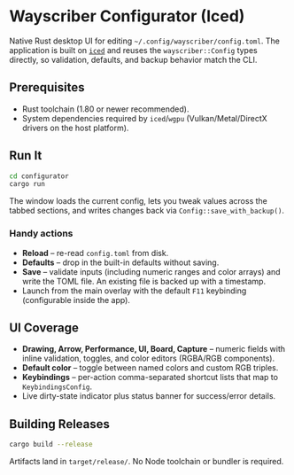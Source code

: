 # Wayscriber Configurator (Iced)

Native Rust desktop UI for editing `~/.config/wayscriber/config.toml`. The application is built on [`iced`](https://github.com/iced-rs/iced) and reuses the `wayscriber::Config` types directly, so validation, defaults, and backup behavior match the CLI.

## Prerequisites

- Rust toolchain (1.80 or newer recommended).
- System dependencies required by `iced`/`wgpu` (Vulkan/Metal/DirectX drivers on the host platform).

## Run It

```bash
cd configurator
cargo run
```

The window loads the current config, lets you tweak values across the tabbed sections, and writes changes back via `Config::save_with_backup()`.

### Handy actions

- **Reload** – re-read `config.toml` from disk.
- **Defaults** – drop in the built-in defaults without saving.
- **Save** – validate inputs (including numeric ranges and color arrays) and write the TOML file. An existing file is backed up with a timestamp.
- Launch from the main overlay with the default `F11` keybinding (configurable inside the app).

## UI Coverage

- **Drawing, Arrow, Performance, UI, Board, Capture** – numeric fields with inline validation, toggles, and color editors (RGBA/RGB components).
- **Default color** – toggle between named colors and custom RGB triples.
- **Keybindings** – per-action comma-separated shortcut lists that map to `KeybindingsConfig`.
- Live dirty-state indicator plus status banner for success/error details.

## Building Releases

```bash
cargo build --release
```

Artifacts land in `target/release/`. No Node toolchain or bundler is required.
